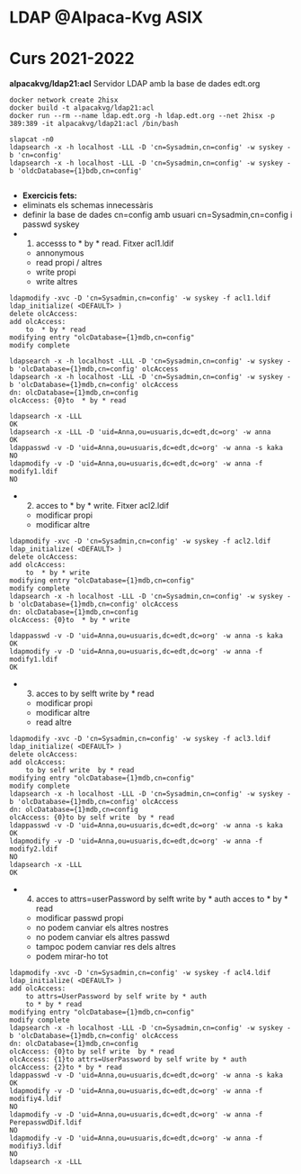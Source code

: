 # LDAP @Alpaca-Kvg ASIX
# Curs 2021-2022

**alpacakvg/ldap21:acl** Servidor LDAP amb la base de dades edt.org

```
docker network create 2hisx
docker build -t alpacakvg/ldap21:acl
docker run --rm --name ldap.edt.org -h ldap.edt.org --net 2hisx -p 389:389 -it alpacakvg/ldap21:acl /bin/bash 

slapcat -n0
ldapsearch -x -h localhost -LLL -D 'cn=Sysadmin,cn=config' -w syskey -b 'cn=config'
ldapsearch -x -h localhost -LLL -D 'cn=Sysadmin,cn=config' -w syskey -b 'oldcDatabase={1}bdb,cn=config'


```

* **Exercicis fets:**
* eliminats els schemas innecessàris
* definir la base de dades cn=config amb usuari
  cn=Sysadmin,cn=config i passwd syskey 
* 1) accesss to * by * read. Fitxer acl1.ldif
  - annonymous
  - read propi / altres
  - write propi
  - write altres
```
ldapmodify -xvc -D 'cn=Sysadmin,cn=config' -w syskey -f acl1.ldif
ldap_initialize( <DEFAULT> )
delete olcAccess:
add olcAccess:
	to  * by * read
modifying entry "olcDatabase={1}mdb,cn=config"
modify complete

ldapsearch -x -h localhost -LLL -D 'cn=Sysadmin,cn=config' -w syskey -b 'olcDatabase={1}mdb,cn=config' olcAccess
ldapsearch -x -h localhost -LLL -D 'cn=Sysadmin,cn=config' -w syskey -b 'olcDatabase={1}mdb,cn=config' olcAccess
dn: olcDatabase={1}mdb,cn=config
olcAccess: {0}to  * by * read

ldapsearch -x -LLL
OK
ldapsearch -x -LLL -D 'uid=Anna,ou=usuaris,dc=edt,dc=org' -w anna
OK 
ldappasswd -v -D 'uid=Anna,ou=usuaris,dc=edt,dc=org' -w anna -s kaka
NO
ldapmodify -v -D 'uid=Anna,ou=usuaris,dc=edt,dc=org' -w anna -f modify1.ldif
NO
```
* 2) acces to * by * write. Fitxer acl2.ldif
  - modificar propi 
  - modificar altre
```
ldapmodify -xvc -D 'cn=Sysadmin,cn=config' -w syskey -f acl2.ldif
ldap_initialize( <DEFAULT> )
delete olcAccess:
add olcAccess:
	to  * by * write
modifying entry "olcDatabase={1}mdb,cn=config"
modify complete
ldapsearch -x -h localhost -LLL -D 'cn=Sysadmin,cn=config' -w syskey -b 'olcDatabase={1}mdb,cn=config' olcAccess
dn: olcDatabase={1}mdb,cn=config
olcAccess: {0}to  * by * write

ldappasswd -v -D 'uid=Anna,ou=usuaris,dc=edt,dc=org' -w anna -s kaka
OK
ldapmodify -v -D 'uid=Anna,ou=usuaris,dc=edt,dc=org' -w anna -f modify1.ldif
OK
```
* 3) acces to by selft write by * read
  - modificar propi
  - modificar altre
  - read altre
```
ldapmodify -xvc -D 'cn=Sysadmin,cn=config' -w syskey -f acl3.ldif
ldap_initialize( <DEFAULT> )
delete olcAccess:
add olcAccess:
	to by self write  by * read
modifying entry "olcDatabase={1}mdb,cn=config"
modify complete
ldapsearch -x -h localhost -LLL -D 'cn=Sysadmin,cn=config' -w syskey -b 'olcDatabase={1}mdb,cn=config' olcAccess
dn: olcDatabase={1}mdb,cn=config
olcAccess: {0}to by self write  by * read
ldappasswd -v -D 'uid=Anna,ou=usuaris,dc=edt,dc=org' -w anna -s kaka
OK
ldapmodify -v -D 'uid=Anna,ou=usuaris,dc=edt,dc=org' -w anna -f modify2.ldif
NO
ldapsearch -x -LLL
OK

```
* 4) acces to attrs=userPassword
		by selft write
		by * auth
   acces to * by * read
  - modificar passwd propi
  - no podem canviar els altres nostres
  - no podem canviar els altres passwd
  - tampoc podem canviar res dels altres 
  - podem mirar-ho tot
```
ldapmodify -xvc -D 'cn=Sysadmin,cn=config' -w syskey -f acl4.ldif
ldap_initialize( <DEFAULT> )
add olcAccess:
	to attrs=UserPassword by self write by * auth
	to * by * read
modifying entry "olcDatabase={1}mdb,cn=config"
modify complete
ldapsearch -x -h localhost -LLL -D 'cn=Sysadmin,cn=config' -w syskey -b 'olcDatabase={1}mdb,cn=config' olcAccess
dn: olcDatabase={1}mdb,cn=config
olcAccess: {0}to by self write  by * read
olcAccess: {1}to attrs=UserPassword by self write by * auth
olcAccess: {2}to * by * read
ldappasswd -v -D 'uid=Anna,ou=usuaris,dc=edt,dc=org' -w anna -s kaka
OK
ldapmodify -v -D 'uid=Anna,ou=usuaris,dc=edt,dc=org' -w anna -f modifiy4.ldif
NO
ldapmodify -v -D 'uid=Anna,ou=usuaris,dc=edt,dc=org' -w anna -f PerepasswdDif.ldif
NO
ldapmodify -v -D 'uid=Anna,ou=usuaris,dc=edt,dc=org' -w anna -f modifiy3.ldif
NO
ldapsearch -x -LLL
```

